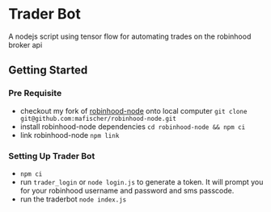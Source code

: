 # Trader Bot
A nodejs script using tensor flow for automating trades on the robinhood broker api

## Getting Started

### Pre Requisite
- checkout my fork of [robinhood-node](https://github.com/mafischer/robinhood-node.git) onto local computer `git clone git@github.com:mafischer/robinhood-node.git`
- install robinhood-node dependencies `cd robinhood-node && npm ci`
- link robinhood-node `npm link`

### Setting Up Trader Bot
- `npm ci`
- run `trader_login` or `node login.js` to generate a token. It will prompt you for your robinhood username and password and sms passcode.
- run the traderbot `node index.js`
